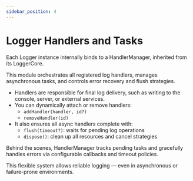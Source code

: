 ```yaml
---
sidebar_position: 4
---
```


# Logger Handlers and Tasks

Each Logger instance internally binds to a HandlerManager, inherited from its LoggerCore.

This module orchestrates all registered log handlers, manages asynchronous tasks, and controls error recovery and flush strategies.

- Handlers are responsible for final log delivery, such as writing to the console, server, or external services.
- You can dynamically attach or remove handlers:
  - `addHandler(handler, id?)`
  - `removeHandler(id)`
- It also ensures all async handlers complete with:
  - `flush(timeout?)`: waits for pending log operations
  - `dispose()`: clean up all resources and cancel strategies

Behind the scenes, HandlerManager tracks pending tasks and gracefully handles errors via configurable callbacks and timeout policies.

This flexible system allows reliable logging — even in asynchronous or failure-prone environments.
